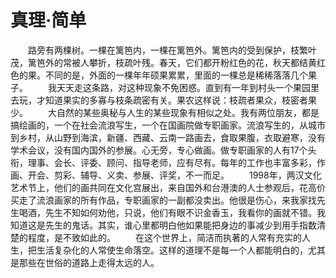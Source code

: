 # 真理·简单
　　路旁有两棵树。一棵在篱笆内，一棵在篱笆外。篱笆内的受到保护，枝繁叶茂，篱笆外的常被人攀折，枝疏叶残。春天，它们都开粉红色的花，秋天都结黄红色的果。不同的是，外面的一棵年年硕果累累，里面的一棵总是稀稀落落几个果子。 
　　我天天走这条路，对这种现象不免困惑。直到有一年到村头一个果园里去玩，才知道果实的多寡与枝条疏密有关。果农这样说：枝疏者果众，枝密者果少。 
　　大自然的某些奥秘与人生的某些现象有相似之处。我有两位朋友，都是搞绘画的，一个在社会流浪写生，一个在国画院做专职画家。流浪写生的，从城市到乡村，从山野到海滨，新疆、西藏、云南一路画去，食取果腹，衣取避寒，没有学术会议，没有国内国外的参展。心无旁，专心做画。做专职画家的人有17个头衔，理事、会长、评委、顾问、指导老师，应有尽有。每年的工作也丰富多彩，作画、开会、剪彩、辅导、义卖、参展、评奖，不一而足。 
　　1998年，两汉文化艺术节上，他们的画共同在文化宫展出，来自国外和台港澳的人士参观后，花高价买走了流浪画家的所有作品，专职画家的一副都没卖出。他很是伤心，来我家找先生喝酒，先生不知如何劝他，只说，他们有眼不识金香玉，我看你的画就不错。我知道这是先生的鬼话。其实，谁心里都明白他如果能把身边的事减少到用手指数清楚的程度，是不致如此的。 
　　在这个世界上，简洁而执著的人常有充实的人生，把生活复杂化的人常使生命落空。这样的道理不是每一个人都能明白的，尤其是那些在世俗的道路上走得太远的人。
 